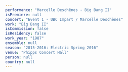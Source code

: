 ```yaml
---
performance: "Marcelle Deschênes - Big Bang II"
isPremiere: null
concert: "Event 1 - UBC Impart / Marcelle Deschênes"
work: "Big Bang II"
isCommission: false
isResidency: false
work_year: "1987"
ensemble: null
season: "2015-2016: Electric Spring 2016"
venue: "Phipps Concert Hall"
person: null
country: null
---
```


